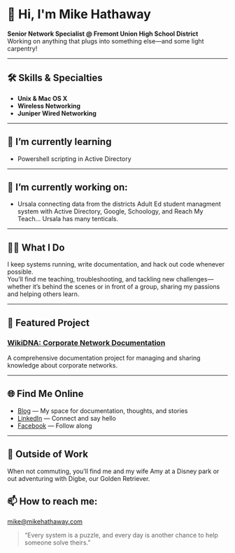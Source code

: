 # 👋 Hi, I'm Mike Hathaway

**Senior Network Specialist @ Fremont Union High School District**  
Working on anything that plugs into something else—and some light carpentry!

---

## 🛠️ Skills & Specialties
- **Unix & Mac OS X**
- **Wireless Networking**
- **Juniper Wired Networking**

---
## 🌱 I’m currently learning 
- Powershell scripting in Active Directory

---

## 🔭 I’m currently working on:
- Ursala connecting data from the districts Adult Ed student managment system with Active Directory, Google, Schoology, and Reach My Teach... Ursala has many tenticals.  

---

## 👨‍💻 What I Do
I keep systems running, write documentation, and hack out code whenever possible.  
You’ll find me teaching, troubleshooting, and tackling new challenges—whether it’s behind the scenes or in front of a group, sharing my passions and helping others learn.

---

## 🚀 Featured Project

### [WikiDNA: Corporate Network Documentation](https://github.com/mjh2901/WikiDNA)
A comprehensive documentation project for managing and sharing knowledge about corporate networks.

---

## 🌐 Find Me Online
- [Blog](https://mikehathawya.com) — My space for documentation, thoughts, and stories
- [LinkedIn](https://www.linkedin.com/in/hathawaymike/) — Connect and say hello
- [Facebook](https://www.facebook.com/mikehathaway/) — Follow along

---

## 🏰 Outside of Work
When not commuting, you’ll find me and my wife Amy at a Disney park or out adventuring with Digbe, our Golden Retriever.

## 📫 How to reach me:
mike@mikehathaway.com


> “Every system is a puzzle, and every day is another chance to help someone solve theirs.”
<!--
**mjh2901/mjh2901** is a ✨ _special_ ✨ repository because its `README.md` (this file) appears on your GitHub profile.

Here are some ideas to get you started:

- 🔭 I’m currently working on ...

- ⚡ Fun fact: ...
-->
